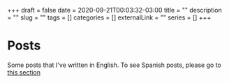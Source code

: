 +++ 
draft = false
date = 2020-09-21T00:03:32-03:00
title = ""
description = ""
slug = "" 
tags = []
categories = []
externalLink = ""
series = []
+++

# Posts
Some posts that I've written in English.
To see Spanish posts, please go to [this section](/posts)
